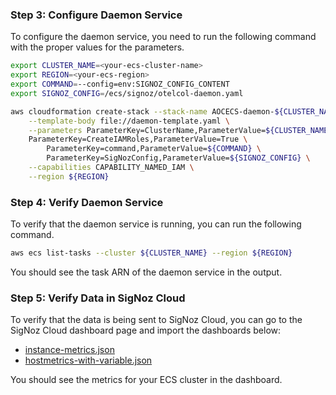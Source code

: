 ### Step 3: Configure Daemon Service

To configure the daemon service, you need to run the following command with the proper values for the parameters.

```bash
export CLUSTER_NAME=<your-ecs-cluster-name>
export REGION=<your-ecs-region>
export COMMAND=--config=env:SIGNOZ_CONFIG_CONTENT
export SIGNOZ_CONFIG=/ecs/signoz/otelcol-daemon.yaml

aws cloudformation create-stack --stack-name AOCECS-daemon-${CLUSTER_NAME}-${REGION} \
    --template-body file://daemon-template.yaml \
    --parameters ParameterKey=ClusterName,ParameterValue=${CLUSTER_NAME} \
    ParameterKey=CreateIAMRoles,ParameterValue=True \
		ParameterKey=command,ParameterValue=${COMMAND} \
		ParameterKey=SigNozConfig,ParameterValue=${SIGNOZ_CONFIG} \
    --capabilities CAPABILITY_NAMED_IAM \
    --region ${REGION}
```

### Step 4: Verify Daemon Service

To verify that the daemon service is running, you can run the following command.

```bash
aws ecs list-tasks --cluster ${CLUSTER_NAME} --region ${REGION}
```

You should see the task ARN of the daemon service in the output.

### Step 5: Verify Data in SigNoz Cloud

To verify that the data is being sent to SigNoz Cloud, you can go to the
SigNoz Cloud dashboard page and import the dashboards below:

- [instance-metrics.json](https://github.com/SigNoz/dashboards/raw/chore/ecs-dashboards/ecs-infra-metrics/instance-metrics.json)
- [hostmetrics-with-variable.json](https://github.com/SigNoz/dashboards/raw/main/hostmetrics/hostmetrics-with-variable.json)

You should see the metrics for your ECS cluster in the dashboard.